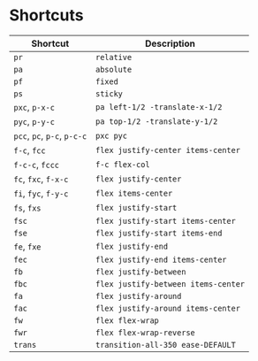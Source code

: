 # Shortcuts

| Shortcut | Description |
|----------|-------------|
| `pr`       | `relative`    |
| `pa`       | `absolute`    |
| `pf`       | `fixed`       |
| `ps`       | `sticky`      |
| `pxc`, `p-x-c` | `pa left-1/2 -translate-x-1/2` |
| `pyc`, `p-y-c` | `pa top-1/2 -translate-y-1/2` |
| `pcc`, `pc`, `p-c`, `p-c-c` | `pxc pyc` |
| `f-c`, `fcc` | `flex justify-center items-center` |
| `f-c-c`, `fccc` | `f-c flex-col` |
| `fc`, `fxc`, `f-x-c` | `flex justify-center` |
| `fi`, `fyc`, `f-y-c` | `flex items-center` |
| `fs`, `fxs` | `flex justify-start` |
| `fsc` | `flex justify-start items-center` |
| `fse` | `flex justify-start items-end` |
| `fe`, `fxe` | `flex justify-end` |
| `fec` | `flex justify-end items-center` |
| `fb` | `flex justify-between` |
| `fbc` | `flex justify-between items-center` |
| `fa` | `flex justify-around` |
| `fac` | `flex justify-around items-center` |
| `fw` | `flex flex-wrap` |
| `fwr` | `flex flex-wrap-reverse` |
| `trans` | `transition-all-350 ease-DEFAULT` |
